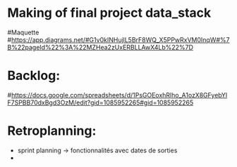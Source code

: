 # Making of final project data_stack
#Maquette
  #https://app.diagrams.net/#G1v0kINHujlL5BrF8WQ_X5PPwRxVM0InqW#%7B%22pageId%22%3A%22MZHea2zUxERBLLAwX4Lb%22%7D
# Backlog:
  #https://docs.google.com/spreadsheets/d/1PsGOEoxhRlho_A1ozX8GFyebYlF7SPBB70dxBgd3OzM/edit?gid=1085952265#gid=1085952265

# Retroplanning:
  - sprint planning -> fonctionnalités avec dates de sorties
  - 

